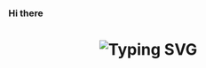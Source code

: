  ### Hi there 

<h1 align="center">
<img src="https://readme-typing-svg.herokuapp.com?font=Fira+Code&weight=700&size=34&pause=1002&color=0500F6&random=false&width=460&height=57&lines=Hi 👋,;+I'm+Thimira+Sadeesha" alt="Typing SVG" />
</h1>

<!--
**SadeeshThimira1/SadeeshThimira1** is a ✨ _special_ ✨ repository because its `README.md` (this file) appears on your GitHub profile.

Here are some ideas to get you started:

- 🔭 I’m currently working on ...
- 🌱 I’m currently learning ...
- 👯 I’m looking to collaborate on ...
- 🤔 I’m looking for help with ...
- 💬 Ask me about ...
- 📫 How to reach me: ...
- 😄 Pronouns: ...
- ⚡ Fun fact: ...
-->
